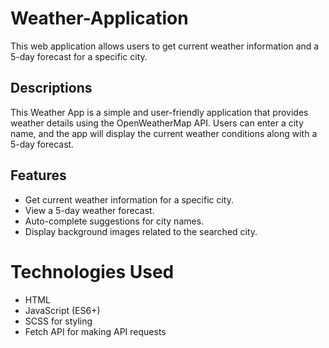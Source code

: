 # Weather-Application
 This web application allows users to get current weather information and a 5-day forecast for a specific city.

## Descriptions
This Weather App is a simple and user-friendly application that provides weather details using the OpenWeatherMap API. Users can enter a city name, and the app will display the current weather conditions along with a 5-day forecast.

## Features

- Get current weather information for a specific city.
- View a 5-day weather forecast.
- Auto-complete suggestions for city names.
- Display background images related to the searched city.

# Technologies Used

- HTML
- JavaScript (ES6+)
- SCSS for styling
- Fetch API for making API requests

